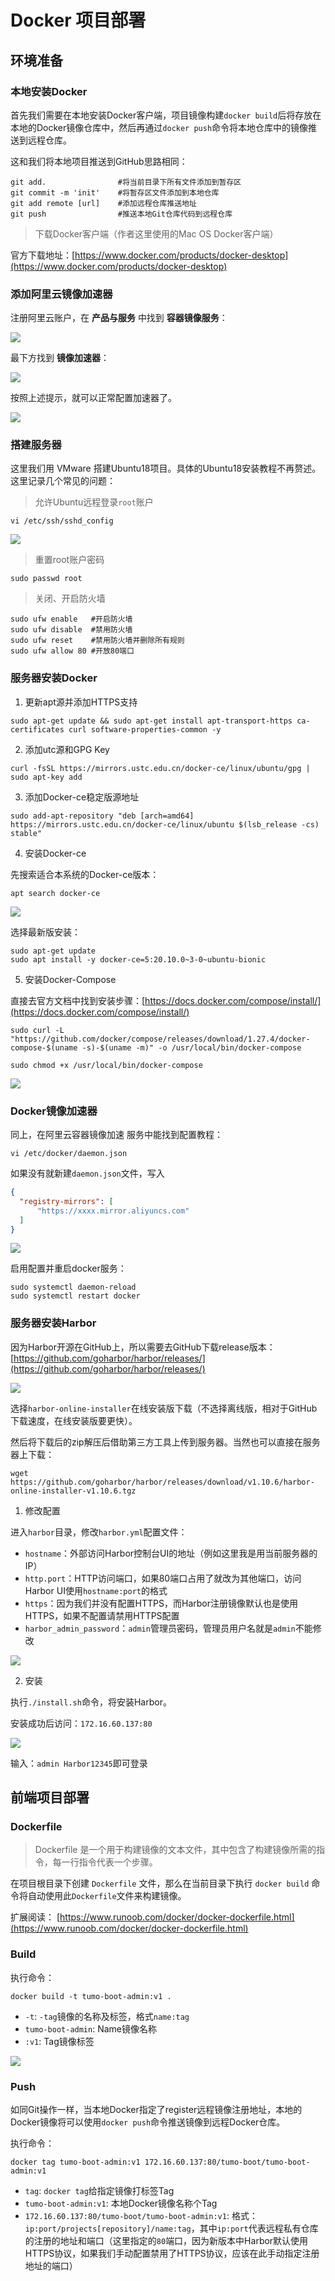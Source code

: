 # Docker 项目部署

## 环境准备

### 本地安装Docker

首先我们需要在本地安装Docker客户端，项目镜像构建`docker build`后将存放在本地的Docker镜像仓库中，然后再通过`docker push`命令将本地仓库中的镜像推送到远程仓库。

这和我们将本地项目推送到GitHub思路相同：

```shell script
git add.                #将当前目录下所有文件添加到暂存区
git commit -m 'init'    #将暂存区文件添加到本地仓库
git add remote [url]    #添加远程仓库推送地址
git push                #推送本地Git仓库代码到远程仓库
```

> 下载Docker客户端（作者这里使用的Mac OS Docker客户端）

官方下载地址：[https://www.docker.com/products/docker-desktop](https://www.docker.com/products/docker-desktop)

### 添加阿里云镜像加速器

注册阿里云账户，在 **产品与服务** 中找到 **容器镜像服务**：

![](http://cdn.tycoding.cn/MIK-hKXum9.png)

最下方找到 **镜像加速器**：

![](http://cdn.tycoding.cn/MIK-6SvHp8.png)

按照上述提示，就可以正常配置加速器了。

![](http://cdn.tycoding.cn/MIK-QmvC3I.png)

### 搭建服务器

这里我们用 VMware 搭建Ubuntu18项目。具体的Ubuntu18安装教程不再赘述。这里记录几个常见的问题：

> 允许Ubuntu远程登录`root`账户

```shell script
vi /etc/ssh/sshd_config
```

![](http://cdn.tycoding.cn/MIK-osSQoB.png)

> 重置root账户密码

```shell script
sudo passwd root
```

> 关闭、开启防火墙

```shell script
sudo ufw enable   #开启防火墙
sudo ufw disable  #禁用防火墙
sudo ufw reset    #禁用防火墙并删除所有规则
sudo ufw allow 80 #开放80端口
```

### 服务器安装Docker

1. 更新apt源并添加HTTPS支持

```shell script
sudo apt-get update && sudo apt-get install apt-transport-https ca-certificates curl software-properties-common -y
```

2. 添加utc源和GPG Key

```shell script
curl -fsSL https://mirrors.ustc.edu.cn/docker-ce/linux/ubuntu/gpg | sudo apt-key add 
```

3. 添加Docker-ce稳定版源地址

```shell script
sudo add-apt-repository "deb [arch=amd64] https://mirrors.ustc.edu.cn/docker-ce/linux/ubuntu $(lsb_release -cs) stable"
```

4. 安装Docker-ce

先搜索适合本系统的Docker-ce版本：

```shell script
apt search docker-ce
```

![](http://cdn.tycoding.cn/MIK-b3VEP2.png)

选择最新版安装：

```shell script
sudo apt-get update
sudo apt install -y docker-ce=5:20.10.0~3-0~ubuntu-bionic
```

5. 安装Docker-Compose

直接去官方文档中找到安装步骤：[https://docs.docker.com/compose/install/](https://docs.docker.com/compose/install/)

```shell script
sudo curl -L "https://github.com/docker/compose/releases/download/1.27.4/docker-compose-$(uname -s)-$(uname -m)" -o /usr/local/bin/docker-compose

sudo chmod +x /usr/local/bin/docker-compose
```

![](http://cdn.tycoding.cn/MIK-6LcYCz.png)

### Docker镜像加速器

同上，在阿里云容器镜像加速 服务中能找到配置教程：

```shell script
vi /etc/docker/daemon.json
```

如果没有就新建`daemon.json`文件，写入

```json
{
  "registry-mirrors": [
      "https://xxxx.mirror.aliyuncs.com"
  ] 
}
```

![](http://cdn.tycoding.cn/MIK-OP7Rct.png)

启用配置并重启docker服务：

```shell script
sudo systemctl daemon-reload
sudo systemctl restart docker
```

### 服务器安装Harbor

因为Harbor开源在GitHub上，所以需要去GitHub下载release版本：[https://github.com/goharbor/harbor/releases/](https://github.com/goharbor/harbor/releases/)

![](http://cdn.tycoding.cn/MIK-TPxlEF.png)

选择`harbor-online-installer`在线安装版下载（不选择离线版，相对于GitHub下载速度，在线安装版要更快）。

然后将下载后的zip解压后借助第三方工具上传到服务器。当然也可以直接在服务器上下载：

```shell script
wget https://github.com/goharbor/harbor/releases/download/v1.10.6/harbor-online-installer-v1.10.6.tgz
```

1. 修改配置

进入`harbor`目录，修改`harbor.yml`配置文件：

- `hostname`：外部访问Harbor控制台UI的地址（例如这里我是用当前服务器的IP）
- `http.port`：HTTP访问端口，如果80端口占用了就改为其他端口，访问Harbor UI使用`hostname:port`的格式
- `https`：因为我们并没有配置HTTPS，而Harbor注册镜像默认也是使用HTTPS，如果不配置请禁用HTTPS配置
- `harbor_admin_password`：`admin`管理员密码，管理员用户名就是`admin`不能修改

![](http://cdn.tycoding.cn/MIK-ZFfhnv.png)

2. 安装

执行`./install.sh`命令，将安装Harbor。

安装成功后访问：`172.16.60.137:80`

![](http://cdn.tycoding.cn/MIK-EK7Zul.png)

输入：`admin Harbor12345`即可登录


## 前端项目部署

### Dockerfile

> Dockerfile 是一个用于构建镜像的文本文件，其中包含了构建镜像所需的指令，每一行指令代表一个步骤。

在项目根目录下创建 `Dockerfile` 文件，那么在当前目录下执行 `docker build` 命令将自动使用此`Dockerfile`文件来构建镜像。

扩展阅读： [https://www.runoob.com/docker/docker-dockerfile.html](https://www.runoob.com/docker/docker-dockerfile.html)

### Build

执行命令：

```shell script
docker build -t tumo-boot-admin:v1 .
```

- `-t`: `-tag`镜像的名称及标签，格式`name:tag`
- `tumo-boot-admin`: Name镜像名称 
- `:v1`: Tag镜像标签

![](http://cdn.tycoding.cn/MIK-tFpwab.png)


### Push

如同Git操作一样，当本地Docker指定了register远程镜像注册地址，本地的Docker镜像将可以使用`docker push`命令推送镜像到远程Docker仓库。

执行命令：

```shell script
docker tag tumo-boot-admin:v1 172.16.60.137:80/tumo-boot/tumo-boot-admin:v1
```

- `tag`: `docker tag`给指定镜像打标签Tag
- `tumo-boot-admin:v1`: 本地Docker镜像名称个Tag
- `172.16.60.137:80/tumo-boot/tumo-boot-admin:v1`: 格式：`ip:port/projects[repository]/name:tag`，其中`ip:port`代表远程私有仓库的注册的地址和端口（这里指定的`80`端口，因为新版本中Harbor默认使用HTTPS协议，如果我们手动配置禁用了HTTPS协议，应该在此手动指定注册地址的端口）


